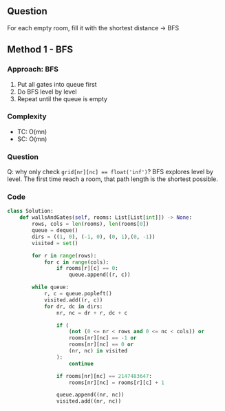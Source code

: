 ## Question

For each empty room, fill it with the shortest distance -> BFS

## Method 1 - BFS

### Approach: BFS

1. Put all gates into queue first
2. Do BFS level by level
3. Repeat until the queue is empty

### Complexity

- TC: O(mn)
- SC: O(mn)

### Question

Q: why only check `grid[nr][nc] == float('inf')`?
BFS explores level by level. The first time reach a room, that path length is the shortest possible.

### Code

```python
class Solution:
    def wallsAndGates(self, rooms: List[List[int]]) -> None:
        rows, cols = len(rooms), len(rooms[0])
        queue = deque()
        dirs = ((1, 0), (-1, 0), (0, 1),(0, -1))
        visited = set()

        for r in range(rows):
            for c in range(cols):
                if rooms[r][c] == 0:
                    queue.append((r, c))

        while queue:
            r, c = queue.popleft()
            visited.add((r, c))
            for dr, dc in dirs:
                nr, nc = dr + r, dc + c

                if (
                    (not (0 <= nr < rows and 0 <= nc < cols)) or
                    rooms[nr][nc] == -1 or
                    rooms[nr][nc] == 0 or
                    (nr, nc) in visited
                ):
                    continue

                if rooms[nr][nc] == 2147483647:
                    rooms[nr][nc] = rooms[r][c] + 1

                queue.append((nr, nc))
                visited.add((nr, nc))
```
